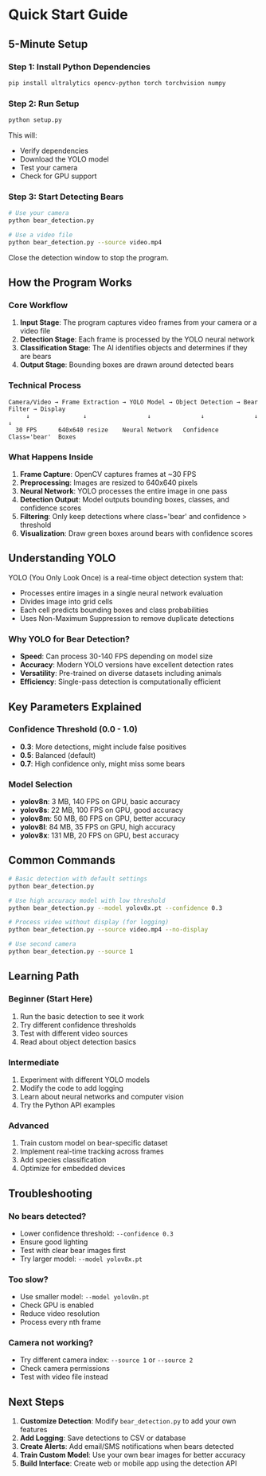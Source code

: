 # Quick Start Guide

## 5-Minute Setup

### Step 1: Install Python Dependencies
```bash
pip install ultralytics opencv-python torch torchvision numpy
```

### Step 2: Run Setup
```bash
python setup.py
```
This will:
- Verify dependencies
- Download the YOLO model
- Test your camera
- Check for GPU support

### Step 3: Start Detecting Bears
```bash
# Use your camera
python bear_detection.py

# Use a video file
python bear_detection.py --source video.mp4
```

Close the detection window to stop the program.

## How the Program Works

### Core Workflow

1. **Input Stage**: The program captures video frames from your camera or a video file
2. **Detection Stage**: Each frame is processed by the YOLO neural network
3. **Classification Stage**: The AI identifies objects and determines if they are bears
4. **Output Stage**: Bounding boxes are drawn around detected bears

### Technical Process

```
Camera/Video → Frame Extraction → YOLO Model → Object Detection → Bear Filter → Display
     ↓               ↓                 ↓              ↓              ↓           ↓
  30 FPS      640x640 resize    Neural Network   Confidence     Class='bear'  Boxes
```

### What Happens Inside

1. **Frame Capture**: OpenCV captures frames at ~30 FPS
2. **Preprocessing**: Images are resized to 640x640 pixels
3. **Neural Network**: YOLO processes the entire image in one pass
4. **Detection Output**: Model outputs bounding boxes, classes, and confidence scores
5. **Filtering**: Only keep detections where class='bear' and confidence > threshold
6. **Visualization**: Draw green boxes around bears with confidence scores

## Understanding YOLO

YOLO (You Only Look Once) is a real-time object detection system that:
- Processes entire images in a single neural network evaluation
- Divides image into grid cells
- Each cell predicts bounding boxes and class probabilities
- Uses Non-Maximum Suppression to remove duplicate detections

### Why YOLO for Bear Detection?

- **Speed**: Can process 30-140 FPS depending on model size
- **Accuracy**: Modern YOLO versions have excellent detection rates
- **Versatility**: Pre-trained on diverse datasets including animals
- **Efficiency**: Single-pass detection is computationally efficient

## Key Parameters Explained

### Confidence Threshold (0.0 - 1.0)
- **0.3**: More detections, might include false positives
- **0.5**: Balanced (default)
- **0.7**: High confidence only, might miss some bears

### Model Selection
- **yolov8n**: 3 MB, 140 FPS on GPU, basic accuracy
- **yolov8s**: 22 MB, 100 FPS on GPU, good accuracy
- **yolov8m**: 50 MB, 60 FPS on GPU, better accuracy
- **yolov8l**: 84 MB, 35 FPS on GPU, high accuracy
- **yolov8x**: 131 MB, 20 FPS on GPU, best accuracy

## Common Commands

```bash
# Basic detection with default settings
python bear_detection.py

# Use high accuracy model with low threshold
python bear_detection.py --model yolov8x.pt --confidence 0.3

# Process video without display (for logging)
python bear_detection.py --source video.mp4 --no-display

# Use second camera
python bear_detection.py --source 1
```

## Learning Path

### Beginner (Start Here)
1. Run the basic detection to see it work
2. Try different confidence thresholds
3. Test with different video sources
4. Read about object detection basics

### Intermediate
1. Experiment with different YOLO models
2. Modify the code to add logging
3. Learn about neural networks and computer vision
4. Try the Python API examples

### Advanced
1. Train custom model on bear-specific dataset
2. Implement real-time tracking across frames
3. Add species classification
4. Optimize for embedded devices

## Troubleshooting

### No bears detected?
- Lower confidence threshold: `--confidence 0.3`
- Ensure good lighting
- Test with clear bear images first
- Try larger model: `--model yolov8x.pt`

### Too slow?
- Use smaller model: `--model yolov8n.pt`
- Check GPU is enabled
- Reduce video resolution
- Process every nth frame

### Camera not working?
- Try different camera index: `--source 1` or `--source 2`
- Check camera permissions
- Test with video file instead

## Next Steps

1. **Customize Detection**: Modify `bear_detection.py` to add your own features
2. **Add Logging**: Save detections to CSV or database
3. **Create Alerts**: Add email/SMS notifications when bears detected
4. **Train Custom Model**: Use your own bear images for better accuracy
5. **Build Interface**: Create web or mobile app using the detection API